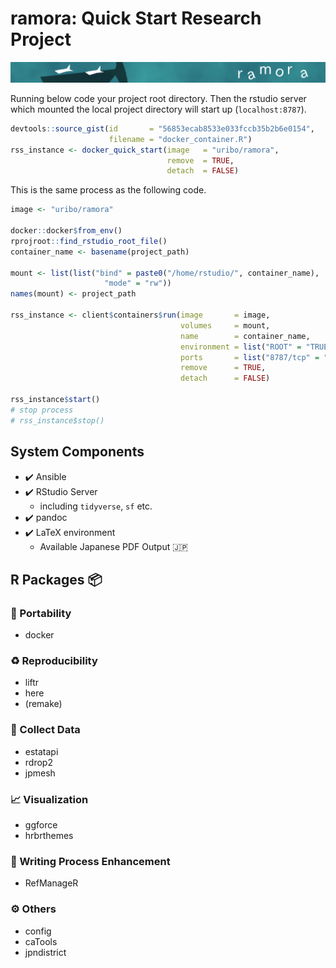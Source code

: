 ramora: Quick Start Research Project
================

![](inst/header_logo.png)

Running below code your project root directory. Then the rstudio server which mounted the local project directory will start up (`localhost:8787`).

``` r
devtools::source_gist(id       = "56853ecab8533e033fccb35b2b6e0154",
                      filename = "docker_container.R")
rss_instance <- docker_quick_start(image   = "uribo/ramora",
                                   remove  = TRUE,
                                   detach  = FALSE)
```

This is the same process as the following code.

``` r
image <- "uribo/ramora"

docker::docker$from_env()
rprojroot::find_rstudio_root_file()
container_name <- basename(project_path)
  
mount <- list(list("bind" = paste0("/home/rstudio/", container_name),
                     "mode" = "rw"))
names(mount) <- project_path
  
rss_instance <- client$containers$run(image       = image,
                                      volumes     = mount,
                                      name        = container_name,
                                      environment = list("ROOT" = "TRUE"),
                                      ports       = list("8787/tcp" = "8787"),
                                      remove      = TRUE,
                                      detach      = FALSE)
  
rss_instance$start()
# stop process
# rss_instance$stop()
```

System Components
-----------------

-   ✔️ Ansible
-   ✔️ RStudio Server
    -   including `tidyverse`, `sf` etc.
-   ✔️ pandoc
-   ✔️ LaTeX environment
    -   Available Japanese PDF Output 🇯🇵

R Packages 📦
------------

### 👜 Portability

-   docker

### ♻️ Reproducibility

-   liftr
-   here
-   (remake)

### 💾 Collect Data

-   estatapi
-   rdrop2
-   jpmesh

### 📈 Visualization

-   ggforce
-   hrbrthemes

### 📝 Writing Process Enhancement

-   RefManageR

### ⚙️ Others

-   config
-   caTools
-   jpndistrict
